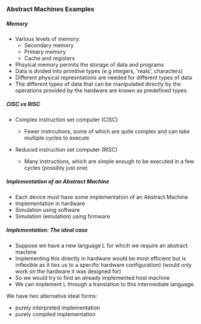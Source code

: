 ### Abstract Machines Examples

##### Memory

- Various levels of memory:
  - Secondary memory
  - Primary memory
  - Cache and registers
- Phsyical memory permits the storage of data and programs
- Data is dvided into primitive types (e.g integers, 'reals', characters)
- Different physical represntations are needed for different types of data
- The different types of data that can be manipulated directly by the operations provided by the hardware are known as predefined types.

##### CISC vs RISC

- Complex instruction set computer (CISC)
  - Fewer instrcutions, some of which are quite complex and can take multiple cycles to execute

- Reduced instruction set computer (RISC)
  - Many instructions, which are simple enough to be executed in a few cycles (possibly just one)



##### Implementation of an Abstract Machine

- Each device must have some implementation of an Abstract Machine
- Implementation in hardware 
- Simulation using software
- Simulation (emulation) using firmware

##### Implementation: The ideal case

- Suppose we have a new language L for whcih we require an abstract machine 
- Implementing this directly in hardware would be most efficient but is inflexible as it ties us to a specific hardware configuration) (would only work on the hardware it was designed for)
- So we would try to find an already implemented host machine 
- We can implement L through a translation to this intermediate language.

We have two alternative ideal forms:

- purely interpreted implementation
- purely compiled implementation

